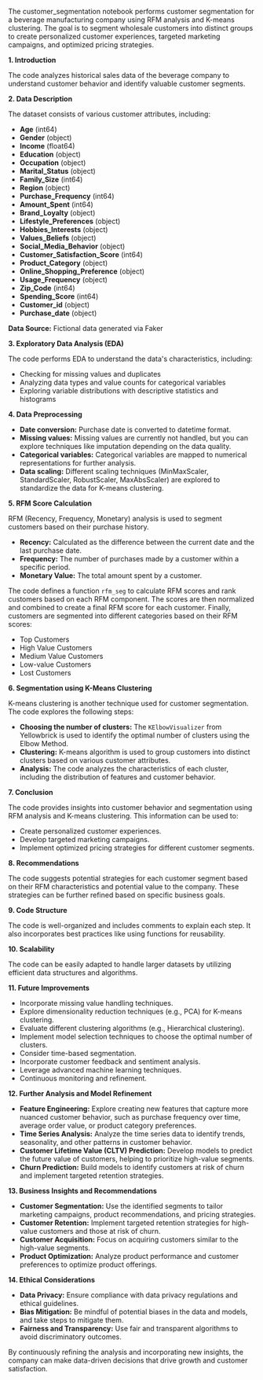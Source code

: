 The customer_segmentation notebook performs customer segmentation for a beverage manufacturing company using RFM analysis and K-means clustering. The goal is to segment wholesale customers into distinct groups to create personalized customer experiences, targeted marketing campaigns, and optimized pricing strategies.

**1. Introduction**

The code analyzes historical sales data of the beverage company to understand customer behavior and identify valuable customer segments.

**2. Data Description**

The dataset consists of various customer attributes, including:

* **Age** (int64)
* **Gender** (object)
* **Income** (float64)
* **Education** (object)
* **Occupation** (object)
* **Marital_Status** (object)
* **Family_Size** (int64)
* **Region** (object)
* **Purchase_Frequency** (int64)
* **Amount_Spent** (int64)
* **Brand_Loyalty** (object)
* **Lifestyle_Preferences** (object)
* **Hobbies_Interests** (object)
* **Values_Beliefs** (object)
* **Social_Media_Behavior** (object)
* **Customer_Satisfaction_Score** (int64)
* **Product_Category** (object)
* **Online_Shopping_Preference** (object)
* **Usage_Frequency** (object)
* **Zip_Code** (int64)
* **Spending_Score** (int64)
* **Customer_id** (object)
* **Purchase_date** (object)

**Data Source:** Fictional data generated via Faker

**3. Exploratory Data Analysis (EDA)**

The code performs EDA to understand the data's characteristics, including:

* Checking for missing values and duplicates
* Analyzing data types and value counts for categorical variables
* Exploring variable distributions with descriptive statistics and histograms

**4. Data Preprocessing**

* **Date conversion:** Purchase date is converted to datetime format.
* **Missing values:** Missing values are currently not handled, but you can explore techniques like imputation depending on the data quality.
* **Categorical variables:** Categorical variables are mapped to numerical representations for further analysis.
* **Data scaling:** Different scaling techniques (MinMaxScaler, StandardScaler, RobustScaler, MaxAbsScaler) are explored to standardize the data for K-means clustering.

**5. RFM Score Calculation**

RFM (Recency, Frequency, Monetary) analysis is used to segment customers based on their purchase history.

* **Recency:** Calculated as the difference between the current date and the last purchase date.
* **Frequency:** The number of purchases made by a customer within a specific period.
* **Monetary Value:** The total amount spent by a customer.

The code defines a function `rfm_seg` to calculate RFM scores and rank customers based on each RFM component. The scores are then normalized and combined to create a final RFM score for each customer. Finally, customers are segmented into different categories based on their RFM scores:

* Top Customers
* High Value Customers
* Medium Value Customers
* Low-value Customers
* Lost Customers

**6. Segmentation using K-Means Clustering**

K-means clustering is another technique used for customer segmentation. The code explores the following steps:

* **Choosing the number of clusters:** The `KElbowVisualizer` from Yellowbrick is used to identify the optimal number of clusters using the Elbow Method.
* **Clustering:** K-means algorithm is used to group customers into distinct clusters based on various customer attributes.
* **Analysis:** The code analyzes the characteristics of each cluster, including the distribution of features and customer behavior.

**7. Conclusion**

The code provides insights into customer behavior and segmentation using RFM analysis and K-means clustering. This information can be used to:

* Create personalized customer experiences.
* Develop targeted marketing campaigns.
* Implement optimized pricing strategies for different customer segments.

**8. Recommendations**

The code suggests potential strategies for each customer segment based on their RFM characteristics and potential value to the company. These strategies can be further refined based on specific business goals.

**9. Code Structure**

The code is well-organized and includes comments to explain each step. It also incorporates best practices like using functions for reusability.

**10. Scalability**

The code can be easily adapted to handle larger datasets by utilizing efficient data structures and algorithms.

**11. Future Improvements**

* Incorporate missing value handling techniques.
* Explore dimensionality reduction techniques (e.g., PCA) for K-means clustering.
* Evaluate different clustering algorithms (e.g., Hierarchical clustering).
* Implement model selection techniques to choose the optimal number of clusters.
* Consider time-based segmentation.
* Incorporate customer feedback and sentiment analysis.
* Leverage advanced machine learning techniques.
* Continuous monitoring and refinement.

**12. Further Analysis and Model Refinement**

* **Feature Engineering:** Explore creating new features that capture more nuanced customer behavior, such as purchase frequency over time, average order value, or product category preferences. 
* **Time Series Analysis:** Analyze the time series data to identify trends, seasonality, and other patterns in customer behavior. 
* **Customer Lifetime Value (CLTV) Prediction:** Develop models to predict the future value of customers, helping to prioritize high-value segments.
* **Churn Prediction:** Build models to identify customers at risk of churn and implement targeted retention strategies.

**13. Business Insights and Recommendations**

* **Customer Segmentation:** Use the identified segments to tailor marketing campaigns, product recommendations, and pricing strategies.
* **Customer Retention:** Implement targeted retention strategies for high-value customers and those at risk of churn.
* **Customer Acquisition:** Focus on acquiring customers similar to the high-value segments.
* **Product Optimization:** Analyze product performance and customer preferences to optimize product offerings.

**14. Ethical Considerations**

* **Data Privacy:** Ensure compliance with data privacy regulations and ethical guidelines.
* **Bias Mitigation:** Be mindful of potential biases in the data and models, and take steps to mitigate them.
* **Fairness and Transparency:** Use fair and transparent algorithms to avoid discriminatory outcomes.

By continuously refining the analysis and incorporating new insights, the company can make data-driven decisions that drive growth and customer satisfaction.
